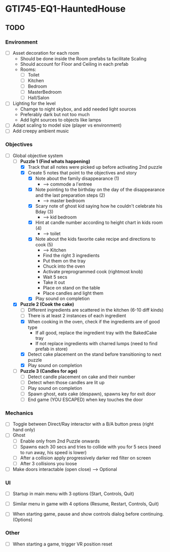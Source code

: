 # GTI745-EQ1-HauntedHouse

## TODO

### Environment

- [ ] Asset decoration for each room
  - Should be done inside the Room prefabs ta facilitate Scaling
  - Should account for Floor and Ceiling in each prefab
  - Rooms:
    - [ ] Toilet
    - [ ] Kitchen
    - [ ] Bedroom
    - [ ] MasterBedroom
    - [ ] Hall/Salon
- [ ] Lighting for the level
  - Chamge to night skybox, and add needed light sources
  - Preferably dark but not too much
  - Add light sources to objects like lamps
- [ ] Adapt scaling to model size (player vs environment)
- [ ] Add creepy ambient music

### Objectives

- [ ] Global objective system
  - [ ] **Puzzle 1 (Find whats happening)**
    - [x] Track that all notes were picked up before activating 2nd puzzle
    - [x] Create 5 notes that point to the objectives and story
      - [x] Note about the family disappearance (1) 
        - --> commode a l'entree
      - [x] Note pointing to the birthday on the day of the disappearance and the last preparation steps (2)
        - --> master bedroom
      - [x] Scary note of ghost kid saying how he couldn't celebrate his Bday (3)
        - --> kid bedroom
      - [x] Hint at candle number according to height chart in kids room (4)
        - --> toilet
      - [x] Note about the kids favorite cake recipe and directions to cook (5)
        - --> Kitchen
        - Find the right 3 ingredients
        - Put them on the tray
        - Chuck into the oven
        - Activate preprogrammed cook (rightmost knob)
        - Wait 5 secs
        - Take it out
        - Place on stand on the table
        - Place candles and light them
      - [x] Play sound on completion
  - [x] **Puzzle 2 (Cook the cake)**
    - [ ] Different ingredients are scattered in the kitchen (6-10 diff kinds)
    - [ ] There is at least 2 instances of each ingredient
    - [x] When cooking in the oven, check if the ingredients are of good type
      - If all good, replace the ingredient tray with the BakedCake tray
      - If not replace ingredients with charred lumps (need to find prefab in store)
    - [x] Detect cake placement on the stand before transitioning to next puzzle
    - [x] Play sound on completion
  - [ ] **Puzzle 3 (Candles for age)**
    - [ ] Detect candle placement on cake and their number
    - [ ] Detect when those candles are lit up
    - [ ] Play sound on completion
    - [ ] Spawn ghost, eats cake (despawn), spawns key for exit door
    - [ ] End game (YOU ESCAPED) when key touches the door
  
### Mechanics

- [ ] Toggle between Direct/Ray interactor with a B/A button press (right hand only)
- [ ] Ghost
  - [ ] Enable only from 2nd Puzzle onwards
  - [ ] Spawns each 30 secs and tries to collide with you for 5 secs (need to run away, his speed is lower)
  - [ ] After a collision apply progressively darker red filter on screen
  - [ ] After 3 collisions you loose
- [ ] Make doors interactable (open close) --> Optional

### UI

- [ ] Startup in main menu with 3 options (Start, Controls, Quit)
- [ ] Similar menu in game with 4 options (Resume, Restart, Controls, Quit)
- [ ] When starting game, pause and show controls dialog before continuing. (Options)


### Other

- [ ] When starting a game, trigger VR position reset

